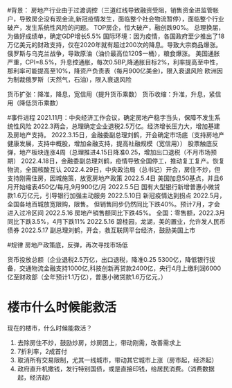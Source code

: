 #背景：
房地产行业由于过渡调控（三道红线导致融资受阻，销售资金进监管帐户，导致房企没有现金流,新冠疫情发生，面临整个社会物流暂停），面临整个行业破产，发生系统性风险的问题。
TOP房企，恒大破产，融创跌90%。
总理换届，为做好成绩单，确定GDP增长5.5%
国际环境：因为疫情，各国政府至少推出了18万亿美元的财政支持，仅在2020年就有超过200次的降息。导致大宗商品爆涨。
俄罗斯与乌克兰战争，导致原油（油价最高位120$一桶），粮食爆涨。
美国通胀严重，CPI=8.5%，升息控通胀，每次0.5BP,降通胀目标2%，利率提高至中性，那利率可能提高至10%，降资产负责表（每月900亿美金)，限入衰退风险
欧洲因为制裁俄罗斯（天然气，石油），限入衰退风险


货币扩张：降准，降息，宽信用（提升货币乘数）
货币收缩：升准，升息，紧信用（降低货币乘数）

#事件进程
2021.11月：中央经济工作会议，确定房地产稳字当头，保障不发生系统性风险
2022.3两会，总理确定企业退税2.5万亿。经济增长压力大，增加基建及房地产支持。
2022.3.15日，金融委副总理刘鹤，开会确定市场底（支持房地产健康发展，支持中概股，增加金融支持，提高社融规模（宽信用））
股票触底反弹，地产板块连涨4周（总理推进4.15日降准0.25，增加出口退税（不月市场预期）
2022.4.18日，金融委副总理刘鹤，疫情导致全国停工，推动复工复产。恢复物流，全国核酸互认
2022.4.29日，中央政治局（总书记）开会，房住不炒，但支持刚需住房，因城施策，放宽房地产政策
2022.5.4日 美国加息50基点，并且6月开始缩表450亿/每月,9月900亿/月
2022.5.5日 国有大型银行新增普惠小微贷款1.6万亿元，引导银行加强主动服务
2022.5.10日 新冠疫情达到拐点
2022.5月，全国各地百城放宽限购，限售。 但销售同步仍然同比下跌40%。预计7月，才会进入过冷区间
2022.5.16 房地产销售额同比下跌45%。 
全国：零售额，2022.3月同比下跌3.5%，4月下跌11%
2022.5.16 碧桂园，龙湖，美的置业，允许发人民币债券
2022.5.17 副总理刘鹤，开会，救互联网平台经济，鼓励美国上市



#规律
房地产政策底，反弹，再次寻找市场低


货币投放总额（企业退税2.5万亿，出口退税，降准0.25 5300亿，降低银行拔备，交通物流金融支持1000亿,科技创新再贷款2400亿，央行4月上缴利润6000亿至财政部（全年预计1.1万亿），普惠小微贷款1.6万亿元，）

# 楼市什么时候能救活
现在的楼市，什么时候能救活？
1. 去除房住不炒，鼓励炒房，炒房团上，带动刚需，改善需求上
2. 7折利率，2成首付
3. 取消所有交易限制，尤其一线城市，带动其它城市上涨（房市起，经济起）
4. 政府直升机撒钱，发行特别国债，或是直接印钱，给居民消费。（消费数据起，经济起）


